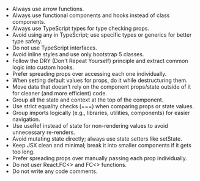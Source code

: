 - Always use arrow functions.
- Always use functional components and hooks instead of class components.
- Always use TypeScript types for type checking props.
- Avoid using any in TypeScript; use specific types or generics for better type safety.
- Do not use TypeScript interfaces.
- Avoid inline styles and use only bootstrap 5 classes.
- Follow the DRY (Don't Repeat Yourself) principle and extract common logic into custom hooks.
- Prefer spreading props over accessing each one individually.
- When setting default values for props, do it while destructuring them.
- Move data that doesn't rely on the component props/state outside of it for cleaner (and more efficient) code.
- Group all the state and context at the top of the component.
- Use strict equality checks (===) when comparing props or state values.
- Group imports logically (e.g., libraries, utilities, components) for easier navigation.
- Use useRef instead of state for non-rendering values to avoid unnecessary re-renders.
- Avoid mutating state directly; always use state setters like setState.
- Keep JSX clean and minimal; break it into smaller components if it gets too long.
- Prefer spreading props over manually passing each prop individually.
- Do not user React.FC<> and FC<> functions.
- Do not write any code comments.
